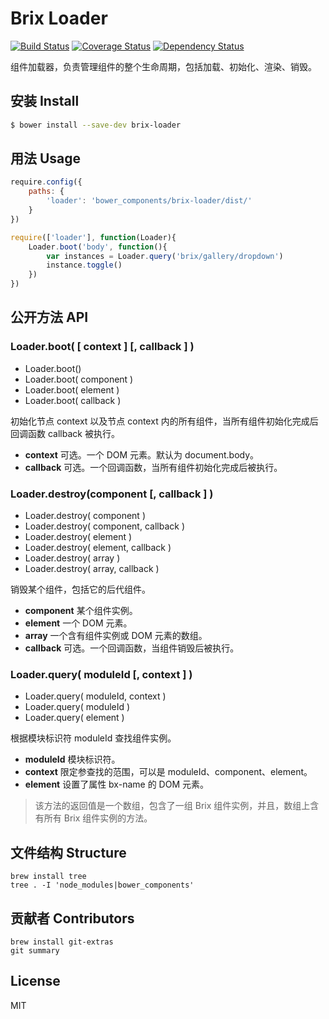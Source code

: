 Brix Loader
===========

[![Build Status](http://img.shields.io/travis/thx/brix-loader.svg?style=flat)](http://travis-ci.org/thx/brix-loader)
[![Coverage Status](https://img.shields.io/coveralls/thx/brix-loader.svg?style=flat)](https://coveralls.io/r/thx/brix-loader?branch=master)
[![Dependency Status](http://img.shields.io/gemnasium/thx/brix-loader.svg?style=flat)](https://gemnasium.com/thx/brix-loader)

<!-- [![Bower version](https://badge.fury.io/bo/brix-loader.svg)](http://badge.fury.io/bo/brix-loader) -->


组件加载器，负责管理组件的整个生命周期，包括加载、初始化、渲染、销毁。

## 安装 Install

```sh
$ bower install --save-dev brix-loader
```

## 用法 Usage


```js
require.config({
    paths: {
        'loader': 'bower_components/brix-loader/dist/'
    }
})

require(['loader'], function(Loader){
    Loader.boot('body', function(){
        var instances = Loader.query('brix/gallery/dropdown')
        instance.toggle()
    })
})
```

## 公开方法 API

### Loader.boot( [ context ] [, callback ] )

* Loader.boot()
* Loader.boot( component )
* Loader.boot( element )
* Loader.boot( callback )

初始化节点 context 以及节点 context 内的所有组件，当所有组件初始化完成后回调函数 callback 被执行。

* **context** 可选。一个 DOM 元素。默认为 document.body。
* **callback** 可选。一个回调函数，当所有组件初始化完成后被执行。

### Loader.destroy(component [, callback ] )

* Loader.destroy( component )
* Loader.destroy( component, callback )
* Loader.destroy( element )
* Loader.destroy( element, callback )
* Loader.destroy( array )
* Loader.destroy( array, callback )

销毁某个组件，包括它的后代组件。

* **component** 某个组件实例。
* **element** 一个 DOM 元素。
* **array** 一个含有组件实例或 DOM 元素的数组。
* **callback** 可选。一个回调函数，当组件销毁后被执行。

### Loader.query( moduleId [, context ] )

* Loader.query( moduleId, context )
* Loader.query( moduleId )
* Loader.query( element )

根据模块标识符 moduleId 查找组件实例。

* **moduleId** 模块标识符。
* **context** 限定参查找的范围，可以是 moduleId、component、element。
* **element** 设置了属性 bx-name 的 DOM 元素。

> 该方法的返回值是一个数组，包含了一组 Brix 组件实例，并且，数组上含有所有 Brix 组件实例的方法。

## 文件结构 Structure

```shell
brew install tree
tree . -I 'node_modules|bower_components'
```

## 贡献者 Contributors

```shell
brew install git-extras
git summary
```

## License

MIT

<!-- 
https://github.com/totorojs/totoro

https://github.com/pahen/madge
    sudo npm -g install madge
    sudo brew install graphviz
    madge --format amd ./src/
    madge --format amd --image ./doc/dependencies.png ./src/
        blue = has dependencies
        green = has no dependencies
        red = has circular dependencies

.editorconfig
    https://github.com/search?o=desc&q=gulp+boilerplate&ref=searchresults&s=stars&type=Repositories&utf8=%E2%9C%93
    https://github.com/sindresorhus/gulp-plugin-boilerplate/

r.js
    sudo npm install -g requirejs
    r.js -o build.js
    https://github.com/jrburke/r.js/blob/master/build/example.build.js
 
 http://localhost:4244/test/test.loader.html
 -->